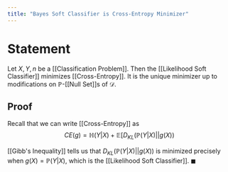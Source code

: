```yaml
---
title: "Bayes Soft Classifier is Cross-Entropy Minimizer"
---
```


# Statement
Let $X, Y, n$ be a [[Classification Problem]]. Then the [[Likelihood Soft Classifier]] minimizes [[Cross-Entropy]]. It is the unique minimizer up to modifications on $\mathbb{P}$-[[Null Set]]s of $\mathcal{D}$.

## Proof
Recall that we can write [[Cross-Entropy]] as
$$CE(g) = \mathbb{H}(Y|X) + \mathbb{E}\Big[D_{KL}(\mathbb{P}(Y|X) || g(X) )$$

[[Gibb's Inequality]] tells us that $D_{KL}(\mathbb{P}(Y|X) || g(X) )$ is minimized precisely when $g(X) = \mathbb{P}(Y|X)$, which is the [[Likelihood Soft Classifier]]. $\blacksquare$